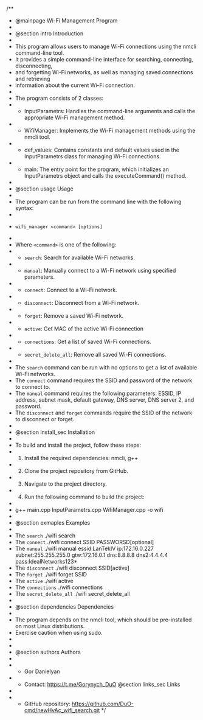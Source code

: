 /**
 * @mainpage Wi-Fi Management Program
 *
 * @section intro Introduction
 *
 * This program allows users to manage Wi-Fi connections using the nmcli command-line tool.
 * It provides a simple command-line interface for searching, connecting, disconnecting,
 * and forgetting Wi-Fi networks, as well as managing saved connections and retrieving
 * information about the current Wi-Fi connection.
 *
 * The program consists of 2 classes:
 * - InputParametrs: Handles the command-line arguments and calls the appropriate Wi-Fi management method.
 * - WifiManager: Implements the Wi-Fi management methods using the nmcli tool.
 * - def_values: Contains constants and default values used in the InputParametrs class for managing Wi-Fi connections.
 * - main: The entry point for the program, which initializes an InputParametrs object and calls the executeCommand() method.
 *
 * @section usage Usage
 *
 * The program can be run from the command line with the following syntax:
 *
 *     wifi_manager <command> [options]
 *
 * Where `<command>` is one of the following:
 * - `search`: Search for available Wi-Fi networks.
 * - `manual`: Manually connect to a Wi-Fi network using specified parameters.
 * - `connect`: Connect to a Wi-Fi network.
 * - `disconnect`: Disconnect from a Wi-Fi network.
 * - `forget`: Remove a saved Wi-Fi network.
 * - `active`: Get MAC of the active Wi-Fi connection 
 * - `connections`: Get a list of saved Wi-Fi connections.
 * - `secret_delete_all`: Remove all saved Wi-Fi connections.
 *
 * The `search` command can be run with no options to get a list of available Wi-Fi networks.
 * The `connect` command requires the SSID and password of the network to connect to.
 * The `manual` command requires the following parameters: ESSID, IP address, subnet mask, default gateway, DNS server, DNS server 2, and password.
 * The `disconnect` and `forget` commands require the SSID of the network to disconnect or forget.
 *
 * @section install_sec Installation
 *
 * To build and install the project, follow these steps:
 * 1. Install the required dependencies: nmcli, g++
 * 2. Clone the project repository from GitHub.
 * 3. Navigate to the project directory.
 * 4. Run the following command to build the project:
 *
 *    g++ main.cpp InputParametrs.cpp WifiManager.cpp -o wifi
 *
 * @section exmaples Examples
 *
 * The `search` ./wifi search 
 * The `connect` ./wifi connect SSID PASSWORSD[optional]  
 * The `manual` ./wifi manual essid:LanTekIV ip:172.16.0.227 subnet:255.255.255.0 gtw:172.16.0.1 dns:8.8.8.8 dns2:4.4.4.4 pass:IdealNetworks123*
 * The `disconnect` ./wifi disconnect SSID[active] 
 * The `forget` ./wifi forget SSID
 * The `active` ./wifi active  
 * The `connections` ./wifi connections 
 * The `secret_delete_all` ./wifi secret_delete_all 
 *
 * @section dependencies Dependencies
 *
 * The program depends on the nmcli tool, which should be pre-installed on most Linux distributions.
 * Exercise caution when using sudo.
 * 
 *
 * @section authors Authors
 *
 * - Gor Danielyan
 * - Contact: https://t.me/Gorynych_DuO
  @section links_sec Links
 *
 * - GitHub repository: https://github.com/DuO-cmd/newHvAc_wifi_search.git
 */